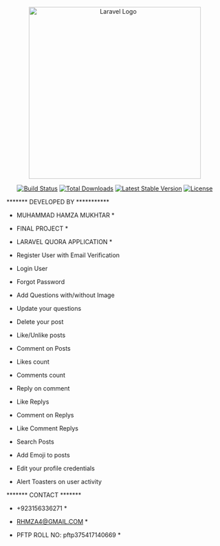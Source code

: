 <p align="center"><a href="https://laravel.com" target="_blank"><img src="https://raw.githubusercontent.com/laravel/art/master/logo-lockup/5%20SVG/2%20CMYK/1%20Full%20Color/laravel-logolockup-cmyk-red.svg" width="400" alt="Laravel Logo"></a></p>

<p align="center">
<a href="https://travis-ci.org/laravel/framework"><img src="https://travis-ci.org/laravel/framework.svg" alt="Build Status"></a>
<a href="https://packagist.org/packages/laravel/framework"><img src="https://img.shields.io/packagist/dt/laravel/framework" alt="Total Downloads"></a>
<a href="https://packagist.org/packages/laravel/framework"><img src="https://img.shields.io/packagist/v/laravel/framework" alt="Latest Stable Version"></a>
<a href="https://packagist.org/packages/laravel/framework"><img src="https://img.shields.io/packagist/l/laravel/framework" alt="License"></a>
</p>



******* DEVELOPED BY ***********

* MUHAMMAD HAMZA MUKHTAR *

* FINAL PROJECT *

* LARAVEL QUORA APPLICATION *


* Register User with Email Verification
* Login User
* Forgot Password
* Add Questions with/without Image
* Update your questions
* Delete your post
* Like/Unlike posts
* Comment on Posts
* Likes count
* Comments count
* Reply on comment
* Like Replys
* Comment on Replys
* Like Comment Replys
* Search Posts
* Add Emoji to posts
* Edit your profile credentials
* Alert Toasters on user activity


******* CONTACT *******

* +923156336271 *

* RHMZA4@GMAIL.COM *

* PFTP ROLL NO: pftp375417140669 *


